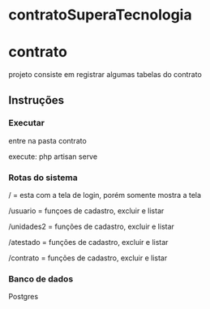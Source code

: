 # contratoSuperaTecnologia

<h1> contrato</h1>

<p> projeto consiste em registrar algumas tabelas do contrato </p>


<h2>Instruções</h2>

<h3>Executar</h3>
<p> entre na pasta contrato </p>
<p> execute: php artisan serve</p>

<h3>Rotas do sistema</h3>
<p> / = esta com a tela de login, porém somente mostra a tela </p>
<p> /usuario = funçoes de cadastro, excluir e listar </p>
<p> /unidades2 = funções de cadastro, excluir e listar </p>
<p> /atestado = funções de cadastro, excluir e listar </p>
<p> /contrato = funções de cadastro, excluir e listar </p>


<h3>Banco de dados</h3>
<p>Postgres</p>

